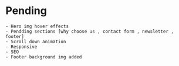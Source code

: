 # Pending

    - Hero img hover effects
    - Pendding sections [why choose us , contact form , newsletter , footer]
    - Scroll down animation
    - Responsive
    - SEO
    - Footer background img added
